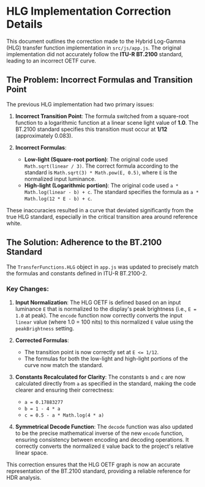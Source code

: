 # HLG Implementation Correction Details

This document outlines the correction made to the Hybrid Log-Gamma (HLG) transfer function implementation in `src/js/app.js`. The original implementation did not accurately follow the **ITU-R BT.2100** standard, leading to an incorrect OETF curve.

## The Problem: Incorrect Formulas and Transition Point

The previous HLG implementation had two primary issues:

1.  **Incorrect Transition Point**: The formula switched from a square-root function to a logarithmic function at a linear scene light value of **1.0**. The BT.2100 standard specifies this transition must occur at **1/12** (approximately 0.083).

2.  **Incorrect Formulas**:
    *   **Low-light (Square-root portion)**: The original code used `Math.sqrt(linear / 3)`. The correct formula according to the standard is `Math.sqrt(3) * Math.pow(E, 0.5)`, where `E` is the normalized input luminance.
    *   **High-light (Logarithmic portion)**: The original code used `a * Math.log(linear - b) + c`. The standard specifies the formula as `a * Math.log(12 * E - b) + c`.

These inaccuracies resulted in a curve that deviated significantly from the true HLG standard, especially in the critical transition area around reference white.

## The Solution: Adherence to the BT.2100 Standard

The `TransferFunctions.HLG` object in `app.js` was updated to precisely match the formulas and constants defined in ITU-R BT.2100-2.

### Key Changes:

1.  **Input Normalization**: The HLG OETF is defined based on an input luminance `E` that is normalized to the display's peak brightness (i.e., `E = 1.0` at peak). The `encode` function now correctly converts the input `linear` value (where 1.0 = 100 nits) to this normalized `E` value using the `peakBrightness` setting.

2.  **Corrected Formulas**:
    *   The transition point is now correctly set at `E <= 1/12`.
    *   The formulas for both the low-light and high-light portions of the curve now match the standard.

3.  **Constants Recalculated for Clarity**: The constants `b` and `c` are now calculated directly from `a` as specified in the standard, making the code clearer and ensuring their correctness:
    *   `a = 0.17883277`
    *   `b = 1 - 4 * a`
    *   `c = 0.5 - a * Math.log(4 * a)`

4.  **Symmetrical Decode Function**: The `decode` function was also updated to be the precise mathematical inverse of the new `encode` function, ensuring consistency between encoding and decoding operations. It correctly converts the normalized `E` value back to the project's relative linear space.

This correction ensures that the HLG OETF graph is now an accurate representation of the BT.2100 standard, providing a reliable reference for HDR analysis.
